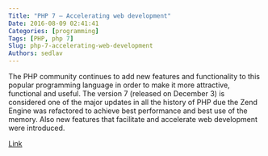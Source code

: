 ```yaml
---
Title: "PHP 7 – Accelerating web development"
Date: 2016-08-09 02:41:41
Categories: [programming]
Tags: [PHP, php 7]
Slug: php-7-accelerating-web-development
Authors: sedlav
---
```


The PHP community continues to add new features and functionality to this popular programming language in order to make it more attractive, functional and useful. The version 7 (released on December 3) is considered one of the major updates in all the history of PHP due the Zend Engine was refactored to achieve best performance and best use of the memory. Also new features that facilitate and accelerate web development were introduced.

[Link](http://www.librebyte.net/en/gnulinux/change-the-keyboard-settings-in-gnulinux/)
